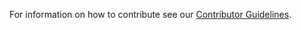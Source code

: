 For information on how to contribute see our [Contributor Guidelines](https://skypy.readthedocs.io/en/stable/developer/contributing.html).

